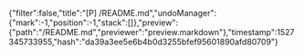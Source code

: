 {"filter":false,"title":"[P] /README.md","undoManager":{"mark":-1,"position":-1,"stack":[]},"preview":{"path":"/README.md","previewer":"preview.markdown"},"timestamp":1527345733955,"hash":"da39a3ee5e6b4b0d3255bfef95601890afd80709"}